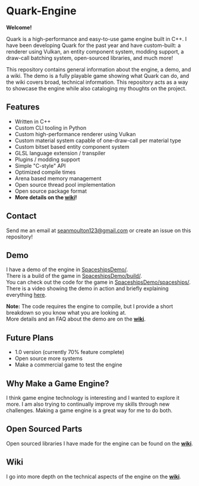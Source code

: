 # Quark-Engine
**Welcome!**

Quark is a high-performance and easy-to-use game engine built in C++. I have been developing Quark for the past year and have custom-built: a renderer using Vulkan, an entity component system, modding support, a draw-call batching system, open-sourced libraries, and much more!

This repository contains general information about the engine, a demo, and a wiki. The demo is a fully playable game showing what Quark can do, and the wiki covers broad, technical information. This repository acts as a way to showcase the engine while also cataloging my thoughts on the project.

## Features
- Written in C++
- Custom CLI tooling in Python
- Custom high-performance renderer using Vulkan
- Custom material system capable of one-draw-call per material type
- Custom bitset based entity component system
- GLSL language extension / transpiler
- Plugins / modding support
- Simple "C-style" API
- Optimized compile times
- Arena based memory management
- Open source thread pool implementation
- Open source package format
- **More details on the [wiki](https://github.com/WindowsVista42/Quark-Engine/wiki)!**

## Contact
Send me an email at seanmoulton123@gmail.com or create an issue on this repository!

## Demo
I have a demo of the engine in [SpaceshipsDemo/](SpaceshipsDemo/).  
There is a build of the game in [SpaceshipsDemo/build/](SpaceshipsDemo/build/).  
You can check out the code for the game in [SpaceshipsDemo/spaceships/](SpaceshipsDemo/spaceships/).  
There is a video showing the demo in action and briefly explaining everything [here](https://www.youtube.com/watch?v=kleAUZQlFJ4). 

**Note:** The code requires the engine to compile, but I provide a short breakdown so you know what you are looking at.  
More details and an FAQ about the demo are on the [**wiki**](https://github.com/WindowsVista42/Quark-Engine/wiki/Demo).

## Future Plans
- 1.0 version (currently 70% feature complete)
- Open source more systems
- Make a commercial game to test the engine

##  Why Make a Game Engine?
I think game engine technology is interesting and I wanted to explore it more. I am also trying to continually improve my skills through new challenges. Making a game engine is a great way for me to do both.

## Open Sourced Parts
Open sourced libraries I have made for the engine can be found on the [**wiki**](https://github.com/WindowsVista42/Quark-Engine/wiki/Open-Sourced-Libraries).

## Wiki
I go into more depth on the technical aspects of the engine on the [**wiki**](https://github.com/WindowsVista42/Quark-Engine/wiki).
